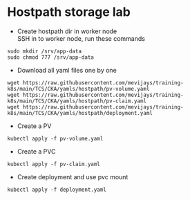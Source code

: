 # Hostpath storage lab
- Create hostpath dir in worker node   
SSH in to worker node, run these commands
```
sudo mkdir /srv/app-data
sudo chmod 777 /srv/app-data
```
- Download all yaml files one by one 
```
wget https://raw.githubusercontent.com/mevijays/training-k8s/main/TCS/CKA/yamls/hostpath/pv-volume.yaml
wget https://raw.githubusercontent.com/mevijays/training-k8s/main/TCS/CKA/yamls/hostpath/pv-claim.yaml
wget https://raw.githubusercontent.com/mevijays/training-k8s/main/TCS/CKA/yamls/hostpath/deployment.yaml
```
- Create a PV
```
kubectl apply -f pv-volume.yaml
```
- Create a PVC
```
kubectl apply -f pv-claim.yaml
```
- Create deployment and use pvc mount
```
kubectl apply -f deployment.yaml
```

